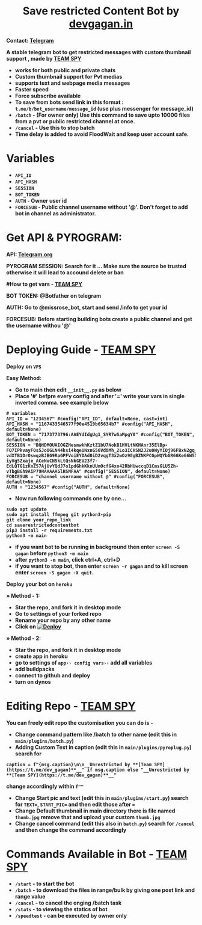 <h1 align="center">
  <b>Save restricted Content Bot by <a href="https://devgagan.in"> devgagan.in </a>
</h1> 

Contact: [Telegram](https://t.me/dev_gagan)

A stable telegram bot to get restricted messages with custom thumbnail support , made by [TEAM SPY](https://t.me/dev_gagan)

- works for both public and private chats
- Custom thumbnail support for Pvt medias
- supports text and webpage media messages
- Faster speed
- Force subscribe available
- To save from bots send link in this format : `t.me/b/bot_username/message_id` (use plus messenger for message_id)
- `/batch` - (For owner only) Use this command to save upto 10000 files from a pvt or public restricted channel at once.
- `/cancel` -  Use this to stop batch
- Time delay is added to avoid FloodWait and keep user account safe. 
  
# Variables

- `API_ID`
- `API_HASH`
- `SESSION`
- `BOT_TOKEN` 
- `AUTH` - Owner user id
- `FORCESUB` - Public channel username without '@'. Don't forget to add bot in channel as administrator. 

# Get API & PYROGRAM:
 
API: [Telegram.org](https://my.telegram.org/auth)

PYROGRAM SESSION: Search for it ... Make sure the source be trusted otherwise it will lead to accound delete or ban

#How to get vars - [TEAM SPY](https://t.me/dev_gagan)

BOT TOKEN: @Botfather on telegram

AUTH: Go to @missrose_bot, start and send /info to get your id

FORCESUB: Before starting building bots create a public channel and get the username withou '@'

# Deploying Guide - [TEAM SPY](https://t.me/dev_gagan)

Deploy on `VPS`

Easy Method:

- Go to main then edit ```__init__.py``` as below
- Place '#' befpre every config and after '=' write your vars in single inverted comma. see example below

```
# variables
API_ID = "1234567" #config("API_ID", default=None, cast=int)
API_HASH = "1167433546577f90e4519b65634b7" #config("API_HASH", default=None)
BOT_TOKEN = "7173773796:AAEYdIdgUg1_SYR7wSaMpgY0" #config("BOT_TOKEN", default=None)
SESSION = "BQHDMOUAIOGZHesmwkhKztZ1bU7NokB1HVLtNKHAnr35ElBp-FQ7IPkvayF0s5JoOGLN44ksi4kqeUNxnG56Vd8Mh_2Lo3ICHSN2J2u0WyYIOj96FBxN2gq_iekABQkL-vdXTB1DrOswqzBJBG9RaGPFVoiEYDAd0iD2vqgT3x2wOz98gBZNKPCGpWQYbGR6GKe66W5SRZRlLWJaEDQcTEIxNF48nIEGW7cwK2AG3eR4-iyVg5Zxaje_ACeNuCN5kLtQsNkGEV23f7-EdLQTG1zKnZ57AjUvYQdJ7o1pdGhkKknUUmOcfG4xn42RbHUwccqD1CmsGLU5Zh-vTbgBGh9AiP79HAAAAAGlHSMFAA" #config("SESSION", default=None)
FORCESUB = "channel username without @" #config("FORCESUB", default=None)
AUTH = "1234567" #config("AUTH", default=None)

```
- Now run following commands one by one...

```
sudo apt update
sudo apt install ffmpeg git python3-pip
git clone your_repo_link
cd saverestrictedcontentbot 
pip3 install -r requirements.txt
python3 -m main
```

- if you want bot to be running in background then enter `screen -S gagan` before `python3 -m main` 
- after `python3 -m main`, click ctrl+A, ctrl+D
- if you want to stop bot, then enter `screen -r gagan` and to kill screen enter `screen -S gagan -X quit`.


Deploy your bot on `heroku`

» Method - 1:
- Star the repo, and fork it in desktop mode
- Go to settings of your forked repo
- Rename your repo by any other name
- Click on  [![Deploy](https://www.herokucdn.com/deploy/button.svg)](https://heroku.com/deploy)
 
» Method - 2:
- Star the repo, and fork it in desktop mode
- create app in heroku
- go to settings of ```app›› config vars››``` add all variables
- add buildpacks
- connect to github and deploy
- turn on dynos

# Editing Repo - [TEAM SPY](https://t.me/dev_gagan)

You can freely edit repo the customisation you can do is -
- Change command pattern like /batch to other name (edit this in ```main/plugins/batch.py```)
- Adding Custom Text in caption (edit this in ```main/plugins/pyroplug.py```) search for 
```
caption = f"{msg.caption}\n\n__Unrestricted by **[Team SPY](https://t.me/dev_gagan)**__" if msg.caption else "__Unrestricted by **[Team SPY](https://t.me/dev_gagan)**__"
``` 
change accordingly within ```f""```

- Change Start pic and text (edit this in ```main/plugins/start.py```) search for ```TEXT=```, ```START_PIC=``` and then edit those after ```=```
- Change Default thumbnail in main directory there is file named ```thumb.jpg``` remove that and upload your custom ```thumb.jpg```
- Change cancel command (edit this also in ```batch.py```) search for ```/cancel``` and then change the command accordingly

# Commands Available in Bot - [TEAM SPY](https://t.me/dev_gagan)

- ```/start``` - to start the bot
- ```/batch``` - to download the files in range/bulk by giving one post link and range value
- ```/cancel``` - to cancel the onging /batch task
- ```/stats``` - to viewing the statics of bot
- ```/speedtest``` - can be executed by owner only 

